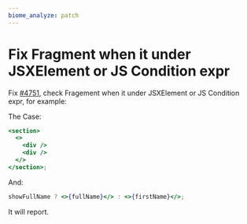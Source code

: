 ```yaml
---
biome_analyze: patch
---
```


# Fix Fragment when it under JSXElement or JS Condition expr

Fix [#4751](https://github.com/biomejs/biome/issues/4751), check Fragement when it under JSXElement or JS Condition expr, for example:

The Case:

```jsx
<section>
  <>
    <div />
    <div />
  </>
</section>;
```

And:

```jsx
showFullName ? <>{fullName}</> : <>{firstName}</>;
```

It will report.
